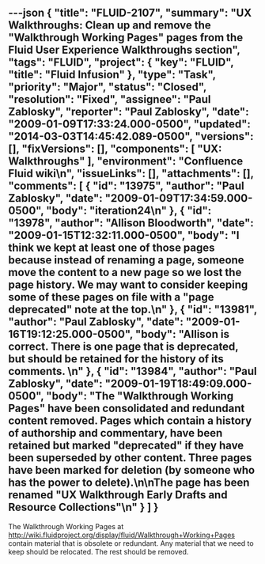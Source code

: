 ---json
{
  "title": "FLUID-2107",
  "summary": "UX Walkthroughs: Clean up and remove the \"Walkthrough Working Pages\" pages from the Fluid User Experience Walkthroughs section",
  "tags": "FLUID",
  "project": {
    "key": "FLUID",
    "title": "Fluid Infusion"
  },
  "type": "Task",
  "priority": "Major",
  "status": "Closed",
  "resolution": "Fixed",
  "assignee": "Paul Zablosky",
  "reporter": "Paul Zablosky",
  "date": "2009-01-09T17:33:24.000-0500",
  "updated": "2014-03-03T14:45:42.089-0500",
  "versions": [],
  "fixVersions": [],
  "components": [
    "UX: Walkthroughs"
  ],
  "environment": "Confluence Fluid wiki\n",
  "issueLinks": [],
  "attachments": [],
  "comments": [
    {
      "id": "13975",
      "author": "Paul Zablosky",
      "date": "2009-01-09T17:34:59.000-0500",
      "body": "iteration24\n"
    },
    {
      "id": "13978",
      "author": "Allison Bloodworth",
      "date": "2009-01-15T12:32:11.000-0500",
      "body": "I think we kept at least one of those pages because instead of renaming a page, someone move the content to a new page so we lost the page history. We may want to consider keeping some of these pages on file with a \"page deprecated\" note at the top.\n"
    },
    {
      "id": "13981",
      "author": "Paul Zablosky",
      "date": "2009-01-16T19:12:25.000-0500",
      "body": "Allison is correct.  There is one page that is deprecated, but should be retained for the history of its comments. &#x20;\n"
    },
    {
      "id": "13984",
      "author": "Paul Zablosky",
      "date": "2009-01-19T18:49:09.000-0500",
      "body": "The \"Walkthrough Working Pages\" have been consolidated and redundant content removed.  Pages which contain a history of authorship and commentary, have been retained but marked \"deprecated\" if they have been superseded by other content.  Three pages have been marked for deletion (by someone who has the power to delete).\n\nThe page has been renamed \"UX Walkthrough Early Drafts and Resource Collections\"\n"
    }
  ]
}
---
The Walkthrough Working Pages at <http://wiki.fluidproject.org/display/fluid/Walkthrough+Working+Pages> contain material that is obsolete or redundant. Any material that we need to keep should be relocated. The rest should be removed.

        